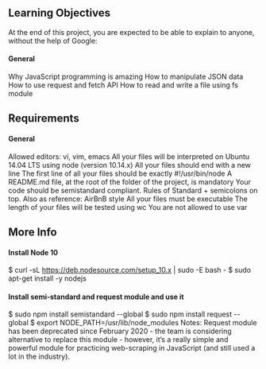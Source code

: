 ## Learning Objectives
At the end of this project, you are expected to be able to explain to anyone, without the help of Google:

#### General
Why JavaScript programming is amazing
How to manipulate JSON data
How to use request and fetch API
How to read and write a file using fs module
## Requirements
#### General
Allowed editors: vi, vim, emacs
All your files will be interpreted on Ubuntu 14.04 LTS using node (version 10.14.x)
All your files should end with a new line
The first line of all your files should be exactly #!/usr/bin/node
A README.md file, at the root of the folder of the project, is mandatory
Your code should be semistandard compliant. Rules of Standard + semicolons on top. Also as reference: AirBnB style
All your files must be executable
The length of your files will be tested using wc
You are not allowed to use var
## More Info
#### Install Node 10
$ curl -sL https://deb.nodesource.com/setup_10.x | sudo -E bash -
$ sudo apt-get install -y nodejs
#### Install semi-standard and request module and use it
$ sudo npm install semistandard --global
$ sudo npm install request --global
$ export NODE_PATH=/usr/lib/node_modules
Notes: Request module has been deprecated since February 2020 - the team is considering alternative to replace this module - however, it’s a really simple and powerful module for practicing web-scraping in JavaScript (and still used a lot in the industry).
